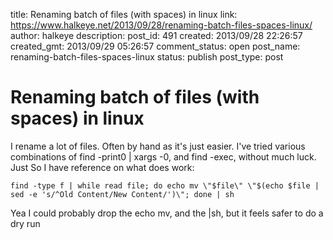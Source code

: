 title: Renaming batch of files (with spaces) in linux
link: https://www.halkeye.net/2013/09/28/renaming-batch-files-spaces-linux/
author: halkeye
description: 
post_id: 491
created: 2013/09/28 22:26:57
created_gmt: 2013/09/29 05:26:57
comment_status: open
post_name: renaming-batch-files-spaces-linux
status: publish
post_type: post

# Renaming batch of files (with spaces) in linux

I rename a lot of files. Often by hand as it's just easier. I've tried various combinations of find -print0 | xargs -0, and find -exec, without much luck. Just So I have reference on what does work: 
    
    
    find -type f | while read file; do echo mv \"$file\" \"$(echo $file | sed -e 's/^Old Content/New Content/')\"; done | sh

Yea I could probably drop the echo mv, and the |sh, but it feels safer to do a dry run